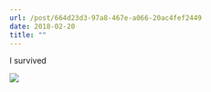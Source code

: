 ```yaml
---
url: /post/664d23d3-97a8-467e-a066-20ac4fef2449
date: 2018-02-20
title: ""
---
```


I survived



<img class="img-fluid" img src="/b02b2a93da4b43faa65c102da8499919.jpg" />